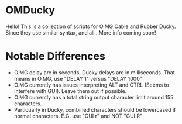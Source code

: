 OMDucky
=============
Hello! This is a collection of scripts for O.MG Cable and Rubber Ducky. Since they use similar syntax, and all...More info coming soon!


Notable Differences
===========
- O.MG delay are in seconds, Ducky delays are in milliseconds. That means in O.MG, use "DELAY 1" versus "DELAY 1000"
- O.MG currently has issues interpreting ALT and CTRL (Seems to interfere with GUI). Leave them out if possible.
- O.MG currently has a total string output character limit around 155 characters.
- Particuarly in Ducky, combined characters should be lowercased if normal characters. E.G. use "GUI r" and NOT "GUI R"

